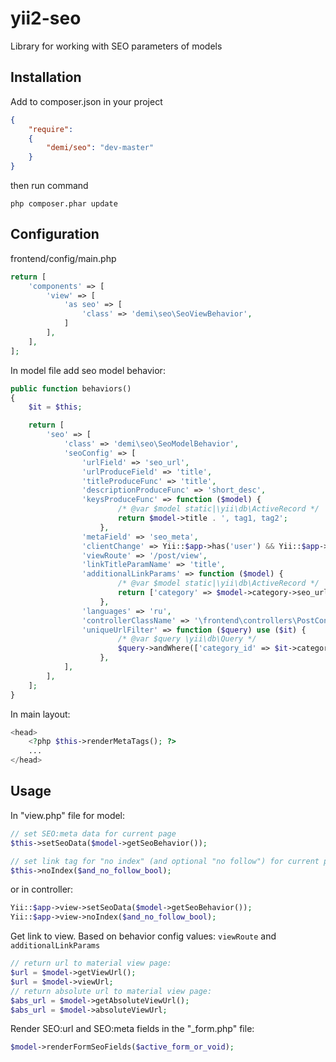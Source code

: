 yii2-seo
========
Library for working with SEO parameters of models

Installation
------------
Add to composer.json in your project
```json
{
	"require":
	{
  		"demi/seo": "dev-master"
	}
}
```
then run command
```code
php composer.phar update
```
Configuration
-------------
frontend/config/main.php
```php
return [
    'components' => [
        'view' => [
            'as seo' => [
                'class' => 'demi\seo\SeoViewBehavior',
            ]
        ],
    ],
];
```

In model file add seo model behavior:
```php
public function behaviors()
{
    $it = $this;

    return [
        'seo' => [
            'class' => 'demi\seo\SeoModelBehavior',
            'seoConfig' => [
                'urlField' => 'seo_url',
                'urlProduceField' => 'title',
                'titleProduceFunc' => 'title',
                'descriptionProduceFunc' => 'short_desc',
                'keysProduceFunc' => function ($model) {
                        /* @var $model static|\yii\db\ActiveRecord */
                        return $model->title . ', tag1, tag2';
                    },
                'metaField' => 'seo_meta',
                'clientChange' => Yii::$app->has('user') && Yii::$app->user->can(User::ROLE_ADMIN),
                'viewRoute' => '/post/view',
                'linkTitleParamName' => 'title',
                'additionalLinkParams' => function ($model) {
                        /* @var $model static|\yii\db\ActiveRecord */
                        return ['category' => $model->category->seo_url];
                    },
                'languages' => 'ru',
                'controllerClassName' => '\frontend\controllers\PostController',
                'uniqueUrlFilter' => function ($query) use ($it) {
                        /* @var $query \yii\db\Query */
                        $query->andWhere(['category_id' => $it->category_id]);
                    },
            ],
        ],
    ];
}
```

In main layout:
```php
<head>
    <?php $this->renderMetaTags(); ?>
    ...
</head>
```

Usage
-----
In "view.php" file for model:
```php
// set SEO:meta data for current page
$this->setSeoData($model->getSeoBehavior());

// set link tag for "no index" (and optional "no follow") for current page
$this->noIndex($and_no_follow_bool);
```
or in controller:
```php
Yii::$app->view->setSeoData($model->getSeoBehavior());
Yii::$app->view->noIndex($and_no_follow_bool);
```

Get link to view. Based on behavior config values: `viewRoute` and `additionalLinkParams`
```php
// return url to material view page:
$url = $model->getViewUrl();
$url = $model->viewUrl;
// return absolute url to material view page:
$abs_url = $model->getAbsoluteViewUrl();
$abs_url = $model->absoluteViewUrl;
```

Render SEO:url and SEO:meta fields in the "_form.php" file:
```php
$model->renderFormSeoFields($active_form_or_void);
```